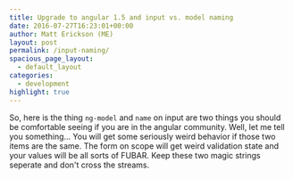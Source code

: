 ```yaml
---
title: Upgrade to angular 1.5 and input vs. model naming
date: 2016-07-27T16:23:01+00:00
author: Matt Erickson (ME)
layout: post
permalink: /input-naming/
spacious_page_layout:
  - default_layout
categories:
  - development
highlight: true
---
```

So, here is the thing `ng-model` and `name` on input are two things you should be comfortable seeing if you are in the angular community.  Well, let me tell you something... You will get some seriously weird behavior if those two items are the same.  The form on scope will get weird validation state and your values will be all sorts of FUBAR.  Keep these two magic strings seperate and don't cross the streams.